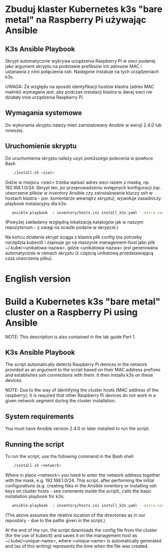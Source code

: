 # Zbuduj klaster Kubernetes k3s "bare metal" na Raspberry Pi używając Ansible
## K3s Ansible Playbook
Skrypt automatycznie wykrywa urządzenia Raspberry Pi w sieci podanej jako argument skryptu na podstawie prefiksów ich adresów MAC i ustanawia z nimi połączenia ssh. Następnie instaluje na tych urządzeniach k3s.

UWAGA: Ze względu na sposób identyfikacji hostów klastra (adres MAC malinki) wymagane jest, aby podczas instalacji klastra w danej sieci nie działały inne urządzenia Raspberry Pi.

## Wymagania systemowe
Do wykonania skryptu należy mieć zainstalowany Ansible w wersji 2.4.0 lub nowszej. 
## Uruchomienie skryptu
Do uruchomienia skryptu należy uzyć poniższego polecenia w powłoce Bash
```bash
   ./install.sh <sieć>
```
Gdzie w miejscu \<sieć\> trzeba wpisać adres sieci razem z maską, np. 192.168.1.0/24. Skrypt ten, po przeprowadzeniu wstępnych konfiguracji (np. utworzenie plików w inventory Ansible czy zainstalowanie kluczy ssh w hostach klastra - por. komentarze wewnątrz skryptu), wywołuje zasadniczy playbook instalacyjny dla k3s:

```bash
   ansible-playbook -i inventory/hosts.ini install_k3s.yaml --extra-vars "network=$NETWORK"
```

(Powyżej zakładamy względną lokalizację katalogów jak w naszym repozytorium - z uwagi na ścieżki podane w skrypcie.) 

Na końcu działania skrypt ściąga z klastra plik config (na potrzeby narzędzia kubectl) i zapisuje go na maszynie management-host jako plik ~/.kube/\<unikatowa-nazwa\>, gdzie \<unikatowa-nazwa\> jest generowana automatycznie w ramach skryptu (z częścią unikatową przedstawiającą czas utworzenia pliku).

# English version

# Build a Kubernetes k3s "bare metal" cluster on a Raspberry Pi using Ansible

NOTE: This description is also contained in the lab guide Part 1.

## K3s Ansible Playbook
The script automatically detects Raspberry Pi devices in the network provided as an argument to the script based on their MAC address prefixes and establishes ssh connections with them. It then installs k3s on these devices.

NOTE: Due to the way of identifying the cluster hosts (MAC address of the raspberry), it is required that other Raspberry Pi devices do not work in a given network segment during the cluster installation.

## System requirements
You must have Ansible version 2.4.0 or later installed to run the script.
## Running the script
To run the script, use the following command in the Bash shell
```bash
   ./install.sh <network>
```
Where in place \<network\> you need to enter the network address together with the mask, e.g. 192.168.1.0/24. This script, after performing the initial configurations (e.g. creating files in the Ansible inventory or installing ssh keys on cluster hosts - see comments inside the script), calls the basic installation playbook for k3s:

```bash
   ansible-playbook -i inventory/hosts.ini install_k3s.yaml --extra-vars "network=$NETWORK"
```

(The above assumes the relative location of the directories as in our repository - due to the paths given in the script.)

At the end of the run, the script downloads the config file from the cluster (for the use of kubectl) and saves it on the management host as ~/.kube/\<unique-name\>, where \<unique-name\> is automatically generated and (as of this writing) represents the time when the file was created.
